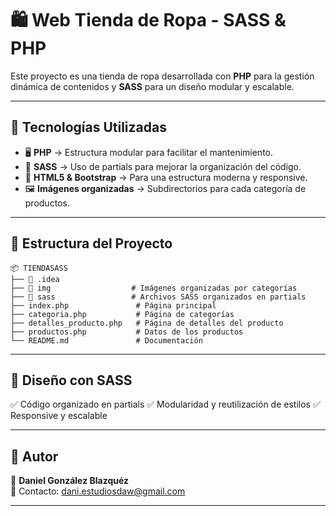 # 🛍️ Web Tienda de Ropa - SASS & PHP

Este proyecto es una tienda de ropa desarrollada con **PHP** para la gestión dinámica de contenidos y **SASS** para un diseño modular y escalable.

---

## 🚀 Tecnologías Utilizadas

- 🖥️ **PHP** → Estructura modular para facilitar el mantenimiento.
- 🎨 **SASS** → Uso de partials para mejorar la organización del código.
- 📄 **HTML5 & Bootstrap** → Para una estructura moderna y responsive.
- 🖼️ **Imágenes organizadas** → Subdirectorios para cada categoría de productos.

---

## 📁 Estructura del Proyecto

```
📦 TIENDASASS
├── 📂 .idea  
├── 📂 img                  # Imágenes organizadas por categorías
├── 📂 sass                 # Archivos SASS organizados en partials
├── index.php               # Página principal
├── categoria.php           # Página de categorías
├── detalles_producto.php   # Página de detalles del producto
├── productos.php           # Datos de los productos
└── README.md               # Documentación
```

---

## 🎨 Diseño con SASS

✅ Código organizado en partials
✅ Modularidad y reutilización de estilos
✅ Responsive y escalable

---

## 📌 Autor

👤 **Daniel González Blazquéz**  
📧 Contacto: [dani.estudiosdaw@gmail.com](mailto:dani.estudiosdaw@gmail.com)

---